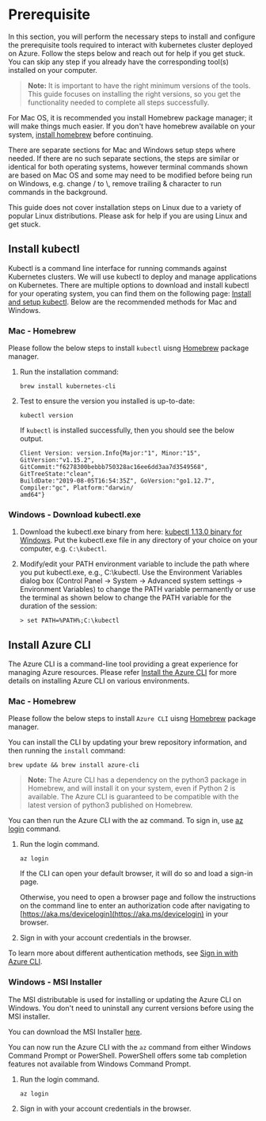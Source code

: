 # Prerequisite

In this section, you will perform the necessary steps to install and configure the prerequisite tools required to interact with kubernetes cluster deployed on Azure. Follow the steps below and reach out for help if you get stuck. You can skip any step if you already have the corresponding tool(s) installed on your computer.

> **Note:** It is important to have the right minimum versions of the tools. This guide focuses on installing the right versions, so you get the functionality needed to complete all steps successfully.

For Mac OS, it is recommended you install Homebrew package manager; it will make things much easier. If you don't have homebrew available on your system, [install homebrew](https://docs.brew.sh/Installation.html) before continuing.

There are separate sections for Mac and Windows setup steps where needed. If there are no such separate sections, the steps are similar or identical for both operating systems, however terminal commands shown are based on Mac OS and some may need to be modified before being run on Windows, e.g. change / to \\, remove trailing & character to run commands in the background.

This guide does not cover installation steps on Linux due to a variety of popular Linux distributions. Please ask for help if you are using Linux and get stuck.

## Install kubectl

Kubectl is a command line interface for running commands against Kubernetes clusters. We will use kubectl to deploy and manage applications on Kubernetes. There are multiple options to download and install kubectl for your operating system, you can find them on the following page: [Install and setup kubectl](https://kubernetes.io/docs/tasks/tools/install-kubectl/). Below are the recommended methods for Mac and Windows.

### Mac - Homebrew

Please follow the below steps to install `kubectl` uisng [Homebrew](https://brew.sh/) package manager.

1. Run the installation command:

	```
	brew install kubernetes-cli
	```

2. Test to ensure the version you installed is up-to-date:

	```
	kubectl version
	```
	
	If `kubectl` is installed successfully, then you should see the below output.
	
	```
	Client Version: version.Info{Major:"1", Minor:"15", GitVersion:"v1.15.2",   
	GitCommit:"f6278300bebbb750328ac16ee6dd3aa7d3549568", GitTreeState:"clean",
	BuildDate:"2019-08-05T16:54:35Z", GoVersion:"go1.12.7", Compiler:"gc", Platform:"darwin/
	amd64"}
	```
	
### Windows - Download kubectl.exe
1. Download the kubectl.exe binary from here: [kubectl 1.13.0 binary for Windows](https://storage.googleapis.com/kubernetes-release/release/v1.13.0/bin/windows/amd64/kubectl.exe). Put the kubectl.exe file in any directory of your choice on your computer, e.g. ```C:\kubectl```.

2. Modify/edit your PATH environment variable to include the path where you put kubectl.exe, e.g., C:\kubectl. Use the Environment Variables dialog box (Control Panel → System → Advanced system settings → Environment Variables) to change the PATH variable permanently or use the terminal as shown below to change the PATH variable for the duration of the session:

	```
	> set PATH=%PATH%;C:\kubectl
	```
	
## Install Azure CLI

The Azure CLI is a command-line tool providing a great experience for managing Azure resources. Please refer [Install the Azure CLI](https://docs.microsoft.com/en-us/cli/azure/install-azure-cli?view=azure-cli-latest) for more details on installing Azure CLI on various environments.

### Mac - Homebrew

Please follow the below steps to install `Azure CLI` uisng [Homebrew](https://brew.sh/) package manager.

You can install the CLI by updating your brew repository information, and then running the `install` command:

```
brew update && brew install azure-cli
```

> **Note:** The Azure CLI has a dependency on the python3 package in Homebrew, and will install it on your system, even if Python 2 is available. The Azure CLI is guaranteed to be compatible with the latest version of python3 published on Homebrew.
 
You can then run the Azure CLI with the az command. To sign in, use [az login](https://docs.microsoft.com/en-us/cli/azure/reference-index#az-login) command.

1. Run the login command.

	```
	az login
	```
	
	If the CLI can open your default browser, it will do so and load a sign-in page.

	Otherwise, you need to open a browser page and follow the instructions on the command line to enter an 	authorization code after navigating to [https://aka.ms/devicelogin](https://aka.ms/devicelogin) in your browser.

2. Sign in with your account credentials in the browser.

To learn more about different authentication methods, see [Sign in with Azure CLI](https://docs.microsoft.com/en-us/cli/azure/authenticate-azure-cli?view=azure-cli-latest).

### Windows - MSI Installer

The MSI distributable is used for installing or updating the Azure CLI on Windows. You don't need to uninstall any current versions before using the MSI installer.

You can download the MSI Installer [here](https://aka.ms/installazurecliwindows).

You can now run the Azure CLI with the `az` command from either Windows Command Prompt or PowerShell. PowerShell offers some tab completion features not available from Windows Command Prompt. 

1. Run the login command.

	```
	az login
	```
	
2. Sign in with your account credentials in the browser.